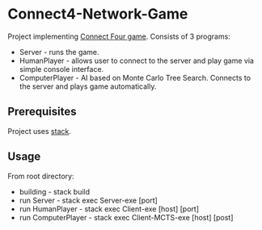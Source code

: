 # Connect4-Network-Game

Project implementing [Connect Four game](https://en.wikipedia.org/wiki/Connect_Four). Consists of 3 programs:

* Server - runs the game.
* HumanPlayer - allows user to connect to the server and play game via simple console interface.
* ComputerPlayer - AI based on Monte Carlo Tree Search. Connects to the server and plays game automatically.

## Prerequisites

Project uses [stack](https://haskellstack.org).

## Usage

From root directory:

* building - stack build
* run Server - stack exec Server-exe [port]  
* run HumanPlayer - stack exec Client-exe [host] [port]  
* run ComputerPlayer - stack exec Client-MCTS-exe [host] [post]  
